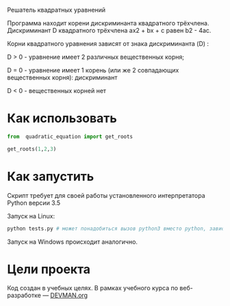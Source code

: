 Решатель квадратных уравнений

Программа находит корени дискриминанта квадратного трёхчлена.
Дискриминант D квадратного трёхчлена ax2 + bx + c   равен b2 - 4ac.

Корни квадратного уравнения зависят от знака дискриминанта (D) :

  D > 0 - уравнение имеет 2 различных вещественных корня;

  D = 0 - уравнение имеет 1 корень (или же 2 совпадающих вещественных корня):
  дискриминант

  D < 0 - вещественных корней нет

# Как использовать

```python
from  quadratic_equation import get_roots

get_roots(1,2,3)
```

# Как запустить

Скрипт требует для своей работы установленного интерпретатора Python версии 3.5

Запуск на Linux:

```bash
python tests.py # может понадобиться вызов python3 вместо python, зависит от настроек операционной системы
```

Запуск на Windows происходит аналогично.

# Цели проекта

Код создан в учебных целях. В рамках учебного курса по веб-разработке ― [DEVMAN.org](https://devman.org)
